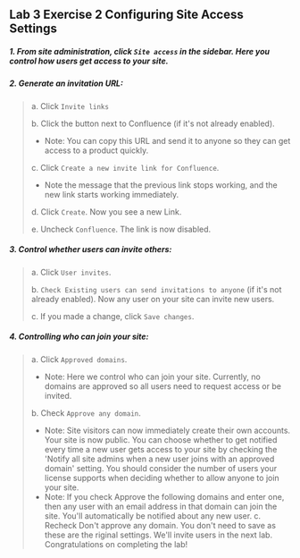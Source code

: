 ## Lab 3 Exercise 2 Configuring Site Access Settings 
##### 1. From site administration, click ```Site access``` in the sidebar. Here you control how users get access to your site. 
##### 2. Generate an invitation URL:
> a. Click ```Invite links```
> 
> b. Click the button next to Confluence (if it's not already enabled). 
> * Note: You can copy this URL and send it to anyone so they can get access to a 
product quickly. 
>
> c. Click `Create a new invite link for Confluence`. 
> * Note the message that the previous link stops working, and the new link starts working immediately. 
>
> d. Click `Create`. Now you see a new Link. 
>
> e. Uncheck `Confluence`. The link is now disabled. 


##### 3. Control whether users can invite others: 
> a. Click `User invites`.
> 
> b. `Check Existing users can send invitations to anyone` (if it's not already enabled). 
Now any user on your site can invite new users.
> 
> c. If you made a change, click `Save changes`. 
##### 4. Controlling who can join your site: 
> a. Click `Approved domains`. 
> * Note: Here we control who can join your site. Currently, no domains are 
approved so all users need to request access or be invited. 
>
> b. Check `Approve any domain`.
> * Note: Site visitors can now immediately create their own accounts. Your site is now public. You can choose whether to get notified every time a new user gets access to your site by checking the 'Notify all site admins when a new user joins with an approved domain' setting. You should consider the number of users your license supports when deciding whether to allow anyone to join your site. 
> * Note: If you check Approve the following domains and enter one, then any user with an email address in that domain can join the site. You'll automatically be notified about any new user. 
c. Recheck Don't approve any domain. You don't need to save as these are the riginal settings. We'll invite users in the next lab. 
Congratulations on completing the lab! 

